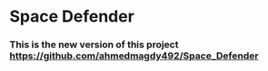 # Space Defender

<h3>This is the new version of this project <a href="https://github.com/ahmedmagdy492/Space_Defender">https://github.com/ahmedmagdy492/Space_Defender</a></h3>
